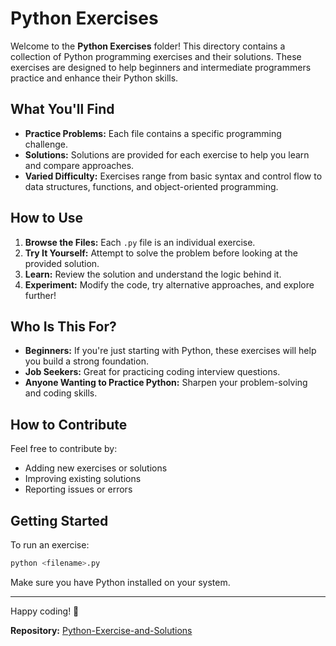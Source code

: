 # Python Exercises

Welcome to the **Python Exercises** folder! This directory contains a collection of Python programming exercises and their solutions. These exercises are designed to help beginners and intermediate programmers practice and enhance their Python skills.

## What You'll Find

- **Practice Problems:** Each file contains a specific programming challenge.
- **Solutions:** Solutions are provided for each exercise to help you learn and compare approaches.
- **Varied Difficulty:** Exercises range from basic syntax and control flow to data structures, functions, and object-oriented programming.

## How to Use

1. **Browse the Files:** Each `.py` file is an individual exercise.
2. **Try It Yourself:** Attempt to solve the problem before looking at the provided solution.
3. **Learn:** Review the solution and understand the logic behind it.
4. **Experiment:** Modify the code, try alternative approaches, and explore further!

## Who Is This For?

- **Beginners:** If you're just starting with Python, these exercises will help you build a strong foundation.
- **Job Seekers:** Great for practicing coding interview questions.
- **Anyone Wanting to Practice Python:** Sharpen your problem-solving and coding skills.

## How to Contribute

Feel free to contribute by:
- Adding new exercises or solutions
- Improving existing solutions
- Reporting issues or errors

## Getting Started

To run an exercise:

```bash
python <filename>.py
```

Make sure you have Python installed on your system.

---

Happy coding! 🚀

**Repository:** [Python-Exercise-and-Solutions](https://github.com/Aaditya-19/Python-Exercise-and-Solutions)
